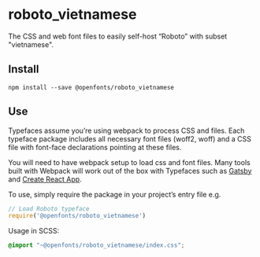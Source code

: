 
# roboto_vietnamese

The CSS and web font files to easily self-host “Roboto” with subset "vietnamese".

## Install

`npm install --save @openfonts/roboto_vietnamese`

## Use

Typefaces assume you’re using webpack to process CSS and files. Each typeface
package includes all necessary font files (woff2, woff) and a CSS file with
font-face declarations pointing at these files.

You will need to have webpack setup to load css and font files. Many tools built
with Webpack will work out of the box with Typefaces such as [Gatsby](https://github.com/gatsbyjs/gatsby)
and [Create React App](https://github.com/facebookincubator/create-react-app).

To use, simply require the package in your project’s entry file e.g.

```javascript
// Load Roboto typeface
require('@openfonts/roboto_vietnamese')
```

Usage in SCSS:
```scss
@import "~@openfonts/roboto_vietnamese/index.css";
```
